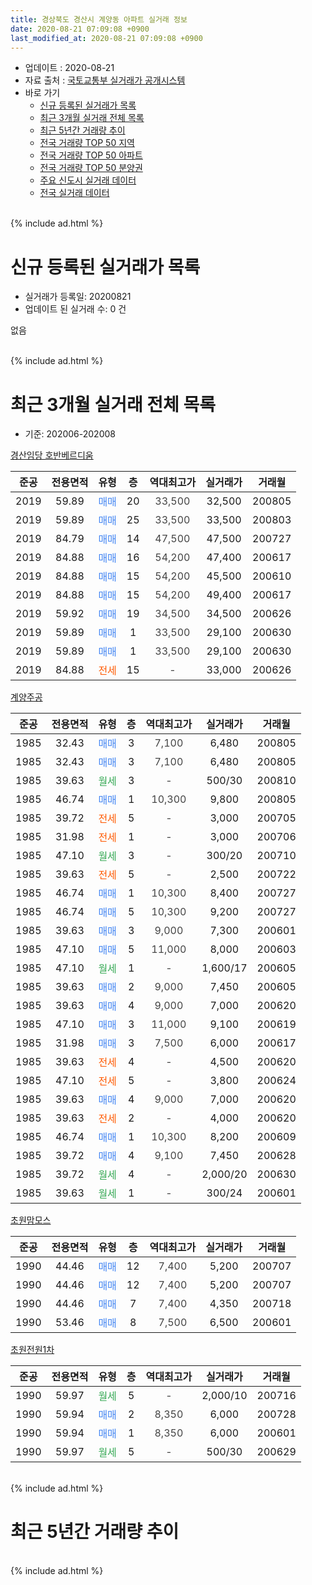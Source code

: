 ```yaml
---
title: 경상북도 경산시 계양동 아파트 실거래 정보
date: 2020-08-21 07:09:08 +0900
last_modified_at: 2020-08-21 07:09:08 +0900
---
```


* 업데이트 : 2020-08-21
* 자료 출처 : [국토교통부 실거래가 공개시스템](http://rt.molit.go.kr)
* 바로 가기
    * [신규 등록된 실거래가 목록](#신규-등록된-실거래가-목록)
    * [최근 3개월 실거래 전체 목록](#최근-3개월-실거래-전체-목록)
    * [최근 5년간 거래량 추이](#최근-5년간-거래량-추이)
    * [전국 거래량 TOP 50 지역](https://inasie.github.io/apt-trade-info/최근-3개월-전국에서-가장-거래가-많이-발생한-지역)
    * [전국 거래량 TOP 50 아파트](https://inasie.github.io/apt-trade-info/최근-3개월-전국에서-가장-거래가-많이-발생한-아파트)
    * [전국 거래량 TOP 50 분양권](https://inasie.github.io/apt-trade-info/최근-3개월-전국에서-가장-거래가-많이-발생한-분양권)
    * [주요 신도시 실거래 데이터](https://inasie.github.io/apt-trade-info/주요-신도시)
    * [전국 실거래 데이터](https://inasie.github.io/apt-trade-info/전국)
<br>
{% include ad.html %}
<br>

# 신규 등록된 실거래가 목록
* 실거래가 등록일: 20200821
* 업데이트 된 실거래 수: 0 건

없음

<br>
{% include ad.html %}
<br>

# 최근 3개월 실거래 전체 목록
* 기준: 202006-202008


[경산임당 호반베르디움](https://search.naver.com/search.naver?query=%EA%B2%BD%EC%83%81%EB%B6%81%EB%8F%84+%EA%B2%BD%EC%82%B0%EC%8B%9C+%EA%B3%84%EC%96%91%EB%8F%99+%EA%B2%BD%EC%82%B0%EC%9E%84%EB%8B%B9+%ED%98%B8%EB%B0%98%EB%B2%A0%EB%A5%B4%EB%94%94%EC%9B%80)

|준공|전용면적|유형|층|역대최고가|실거래가|거래월|
|:---:|:---:|:---:|:---:|:---:|:---:|:---:|
|2019|59.89|<span style="color:#4285f3">매매</span>|20|<span style="color:#444444">33,500</span>|32,500|200805|
|2019|59.89|<span style="color:#4285f3">매매</span>|25|<span style="color:#444444">33,500</span>|33,500|200803|
|2019|84.79|<span style="color:#4285f3">매매</span>|14|<span style="color:#444444">47,500</span>|47,500|200727|
|2019|84.88|<span style="color:#4285f3">매매</span>|16|<span style="color:#444444">54,200</span>|47,400|200617|
|2019|84.88|<span style="color:#4285f3">매매</span>|15|<span style="color:#444444">54,200</span>|45,500|200610|
|2019|84.88|<span style="color:#4285f3">매매</span>|15|<span style="color:#444444">54,200</span>|49,400|200617|
|2019|59.92|<span style="color:#4285f3">매매</span>|19|<span style="color:#444444">34,500</span>|34,500|200626|
|2019|59.89|<span style="color:#4285f3">매매</span>|1|<span style="color:#444444">33,500</span>|29,100|200630|
|2019|59.89|<span style="color:#4285f3">매매</span>|1|<span style="color:#444444">33,500</span>|29,100|200630|
|2019|84.88|<span style="color:#ff5a00">전세</span>|15|<span style="color:#444444">-</span>|33,000|200626|

[계양주공](https://search.naver.com/search.naver?query=%EA%B2%BD%EC%83%81%EB%B6%81%EB%8F%84+%EA%B2%BD%EC%82%B0%EC%8B%9C+%EA%B3%84%EC%96%91%EB%8F%99+%EA%B3%84%EC%96%91%EC%A3%BC%EA%B3%B5)

|준공|전용면적|유형|층|역대최고가|실거래가|거래월|
|:---:|:---:|:---:|:---:|:---:|:---:|:---:|
|1985|32.43|<span style="color:#4285f3">매매</span>|3|<span style="color:#444444">7,100</span>|6,480|200805|
|1985|32.43|<span style="color:#4285f3">매매</span>|3|<span style="color:#444444">7,100</span>|6,480|200805|
|1985|39.63|<span style="color:#34a853">월세</span>|3|<span style="color:#444444">-</span>|500/30|200810|
|1985|46.74|<span style="color:#4285f3">매매</span>|1|<span style="color:#444444">10,300</span>|9,800|200805|
|1985|39.72|<span style="color:#ff5a00">전세</span>|5|<span style="color:#444444">-</span>|3,000|200705|
|1985|31.98|<span style="color:#ff5a00">전세</span>|1|<span style="color:#444444">-</span>|3,000|200706|
|1985|47.10|<span style="color:#34a853">월세</span>|3|<span style="color:#444444">-</span>|300/20|200710|
|1985|39.63|<span style="color:#ff5a00">전세</span>|5|<span style="color:#444444">-</span>|2,500|200722|
|1985|46.74|<span style="color:#4285f3">매매</span>|1|<span style="color:#444444">10,300</span>|8,400|200727|
|1985|46.74|<span style="color:#4285f3">매매</span>|5|<span style="color:#444444">10,300</span>|9,200|200727|
|1985|39.63|<span style="color:#4285f3">매매</span>|3|<span style="color:#444444">9,000</span>|7,300|200601|
|1985|47.10|<span style="color:#4285f3">매매</span>|5|<span style="color:#444444">11,000</span>|8,000|200603|
|1985|47.10|<span style="color:#34a853">월세</span>|1|<span style="color:#444444">-</span>|1,600/17|200605|
|1985|39.63|<span style="color:#4285f3">매매</span>|2|<span style="color:#444444">9,000</span>|7,450|200605|
|1985|39.63|<span style="color:#4285f3">매매</span>|4|<span style="color:#444444">9,000</span>|7,000|200620|
|1985|47.10|<span style="color:#4285f3">매매</span>|3|<span style="color:#444444">11,000</span>|9,100|200619|
|1985|31.98|<span style="color:#4285f3">매매</span>|3|<span style="color:#444444">7,500</span>|6,000|200617|
|1985|39.63|<span style="color:#ff5a00">전세</span>|4|<span style="color:#444444">-</span>|4,500|200620|
|1985|47.10|<span style="color:#ff5a00">전세</span>|5|<span style="color:#444444">-</span>|3,800|200624|
|1985|39.63|<span style="color:#4285f3">매매</span>|4|<span style="color:#444444">9,000</span>|7,000|200620|
|1985|39.63|<span style="color:#ff5a00">전세</span>|2|<span style="color:#444444">-</span>|4,000|200620|
|1985|46.74|<span style="color:#4285f3">매매</span>|1|<span style="color:#444444">10,300</span>|8,200|200609|
|1985|39.72|<span style="color:#4285f3">매매</span>|4|<span style="color:#444444">9,100</span>|7,450|200628|
|1985|39.72|<span style="color:#34a853">월세</span>|4|<span style="color:#444444">-</span>|2,000/20|200630|
|1985|39.63|<span style="color:#34a853">월세</span>|1|<span style="color:#444444">-</span>|300/24|200601|

[초원맘모스](https://search.naver.com/search.naver?query=%EA%B2%BD%EC%83%81%EB%B6%81%EB%8F%84+%EA%B2%BD%EC%82%B0%EC%8B%9C+%EA%B3%84%EC%96%91%EB%8F%99+%EC%B4%88%EC%9B%90%EB%A7%98%EB%AA%A8%EC%8A%A4)

|준공|전용면적|유형|층|역대최고가|실거래가|거래월|
|:---:|:---:|:---:|:---:|:---:|:---:|:---:|
|1990|44.46|<span style="color:#4285f3">매매</span>|12|<span style="color:#444444">7,400</span>|5,200|200707|
|1990|44.46|<span style="color:#4285f3">매매</span>|12|<span style="color:#444444">7,400</span>|5,200|200707|
|1990|44.46|<span style="color:#4285f3">매매</span>|7|<span style="color:#444444">7,400</span>|4,350|200718|
|1990|53.46|<span style="color:#4285f3">매매</span>|8|<span style="color:#444444">7,500</span>|6,500|200601|

[초원전원1차](https://search.naver.com/search.naver?query=%EA%B2%BD%EC%83%81%EB%B6%81%EB%8F%84+%EA%B2%BD%EC%82%B0%EC%8B%9C+%EA%B3%84%EC%96%91%EB%8F%99+%EC%B4%88%EC%9B%90%EC%A0%84%EC%9B%901%EC%B0%A8)

|준공|전용면적|유형|층|역대최고가|실거래가|거래월|
|:---:|:---:|:---:|:---:|:---:|:---:|:---:|
|1990|59.97|<span style="color:#34a853">월세</span>|5|<span style="color:#444444">-</span>|2,000/10|200716|
|1990|59.94|<span style="color:#4285f3">매매</span>|2|<span style="color:#444444">8,350</span>|6,000|200728|
|1990|59.94|<span style="color:#4285f3">매매</span>|1|<span style="color:#444444">8,350</span>|6,000|200601|
|1990|59.97|<span style="color:#34a853">월세</span>|5|<span style="color:#444444">-</span>|500/30|200629|


<br>
{% include ad.html %}
<br>

# 최근 5년간 거래량 추이


<div style="width:100%;">
    <canvas id="deal_progress" height="200"></canvas>
</div>

<script>
new Chart(document.getElementById("deal_progress"), {
    type: 'line',
    data: {
        labels: ['201508','201509','201510','201511','201512','201601','201602','201603','201604','201605','201606','201607','201608','201609','201610','201611','201612','201701','201702','201703','201704','201705','201706','201707','201708','201709','201710','201711','201712','201801','201802','201803','201804','201805','201806','201807','201808','201809','201810','201811','201812','201901','201902','201903','201904','201905','201906','201907','201908','201909','201910','201911','201912','202001','202002','202003','202004','202005','202006','202007','202008'],
        datasets: [{
            label: '매매',
            pointRadius: 1,
            data: [7, 8, 11, 10, 7, 4, 5, 2, 9, 4, 12, 8, 8, 5, 12, 6, 3, 3, 12, 7, 7, 5, 17, 3, 10, 6, 7, 13, 9, 39, 14, 24, 6, 13, 17, 7, 45, 26, 16, 14, 7, 14, 9, 7, 33, 18, 5, 9, 3, 6, 13, 7, 14, 4, 5, 6, 7, 12, 17, 7, 5],
            borderColor: "rgba(255, 201, 14, 1)",
            backgroundColor: "rgba(255, 201, 14, 0.5)",
            fill: false,
            lineTension: 0
        },{
            label: '전월세',
            pointRadius: 1,
            data: [10, 4, 9, 7, 3, 7, 8, 9, 5, 7, 2, 1, 7, 4, 10, 9, 7, 6, 10, 7, 5, 2, 5, 5, 8, 4, 7, 4, 10, 6, 11, 3, 5, 4, 5, 3, 5, 6, 7, 5, 7, 5, 6, 7, 19, 19, 13, 14, 8, 6, 5, 4, 12, 8, 10, 7, 6, 8, 8, 5, 1],
            borderColor: "rgba(0, 141, 185, 1)",
            backgroundColor: "rgba(0, 141, 185, 0.5)",
            fill: false,
            lineTension: 0
        }
        ]
    },
    options: {
        responsive: true,
        title: {
            display: false
        },
        tooltips: {
            mode: 'index',
            intersect: false
        },
        hover: {
            mode: 'nearest',
            intersect: true
        },
        scales: {
            xAxes: [{
                display: true,
                scaleLabel: {
                    display: true,
                    labelString: '년/월'
                }
            }],
            yAxes: [{
                display: true,
                ticks: {
                    suggestedMin: 0,
                },
                scaleLabel: {
                    display: true,
                    labelString: '실거래 수'
                }
            }]
        }
    }
});

</script>


<br>
{% include ad.html %}
<br>

